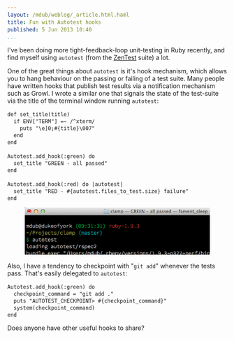 ```yaml
---
layout: /mdub/weblog/_article.html.haml
title: Fun with Autotest hooks
published: 5 Jun 2013 10:40
...
```


I've been doing more tight-feedback-loop unit-testing in Ruby recently, and find myself using `autotest` (from the [ZenTest](https://github.com/seattlerb/zentest) suite) a lot.

One of the great things about `autotest` is it's hook mechanism, which allows you to hang behaviour on the passing or failing of a test suite.  Many people have written hooks that publish test results via a notification mechanism such as Growl. I wrote a similar one that signals the state of the test-suite via the title of the terminal window running `autotest`:

    def set_title(title)
      if ENV["TERM"] =~ /^xterm/
        puts "\e]0;#{title}\007"
      end
    end

    Autotest.add_hook(:green) do
      set_title "GREEN - all passed"
    end

    Autotest.add_hook(:red) do |autotest|
      set_title "RED - #{autotest.files_to_test.size} failure"
    end

<figure>
<img src="AutotestHooks.png" />
</figure>

Also, I have a tendency to checkpoint with "`git add`" whenever the tests pass.  That's easily delegated to `autotest`:

    Autotest.add_hook(:green) do
      checkpoint_command = "git add ."
      puts "AUTOTEST_CHECKPOINT> #{checkpoint_command}"
      system(checkpoint_command)
    end

Does anyone have other useful hooks to share?
